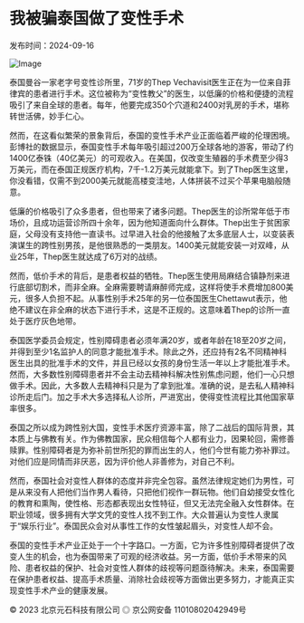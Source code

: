 # 我被骗泰国做了变性手术

发布时间：2024-09-16

![Image](https://wy-static.wenxiaobai.com/aigc-online/delogo_17f352a5-0976-d53f-5200-11ac4097db87.webp?ratioWH=0.67112299465241&type=opt)

泰国曼谷一家老字号变性诊所里，71岁的Thep Vechavisit医生正在为一位来自菲律宾的患者进行手术。这位被称为“变性教父”的医生，以低廉的价格和便捷的流程吸引了来自全球的患者。每年，他要完成350个穴道和2400对乳房的手术，堪称转世活佛，妙手仁心。

然而，在这看似繁荣的景象背后，泰国的变性手术产业正面临着严峻的伦理困境。彭博社的数据显示，泰国变性手术每年吸引超过200万全球各地的游客，带动了约1400亿泰铢（40亿美元）的可观收入。在美国，仅改变生殖器的手术费至少得3万美元，而在泰国正规医疗机构，7千-1.2万美元就能拿下。到了Thep医生这里，你没看错，仅需不到2000美元就能高楼变洼地，人体拼装不过买个苹果电脑般随意。

低廉的价格吸引了众多患者，但也带来了诸多问题。Thep医生的诊所常年低于市场价，且成功运营诊所四十余年，因为他知道面向什么群体。Thep出生于贫困家庭，父母没有支持他一直读书。过早进入社会的他接触了太多底层人士，以变装表演谋生的跨性别男孩，是他很熟悉的一类朋友。1400美元就能安装一对双峰，从业25年，Thep医生就达成了6万对的战绩。

然而，低价手术的背后，是患者权益的牺牲。Thep医生使用局麻结合镇静剂来进行底部切割术，而非全麻。全麻需要聘请麻醉师完成，这样将使手术费增加800美元，很多人负担不起。从事性别手术25年的另一位泰国医生Chettawut表示，他绝不建议在非全麻的状态下进行手术，这是不正规的。这意味着Thep的诊所一直处于医疗灰色地带。

泰国医学委员会规定，性别障碍患者必须年满20岁，或者年龄在18至20岁之间，并得到至少1名监护人的同意才能批准手术。除此之外，还应持有2名不同精神科医生出具的批准手术的文件，并且已经以女孩的身份生活一年以上才能批准手术。然而，大多数性别障碍患者并不会主动去精神科解决性别焦虑问题，他们一心只想做手术。因此，大多数人去精神科只是为了拿到批准。准确的说，是去私人精神科诊所走后门。加之手术大多选择私人诊所，严进宽出，使得变性流程比其他国家草率很多。

泰国之所以成为跨性别大国，变性手术医疗资源丰富，除了二战后的国际背景，其本质上与佛教有关。作为佛教国家，民众相信每个人都有业力，因果轮回，需修善赎罪。性别障碍者是为弥补前世所犯的罪而出生的人，他们今世有能力弥补罪过。对他们应是同情而非厌恶，因为评价他人非善修为，对自己不利。

然而，泰国社会对变性人群体的态度并非完全包容。虽然法律规定她们为男性，可是从来没有人把他们当作男人看待，只把他们视作一群玩物。他们自幼接受女性化的教育和熏陶，使性格、形态都表现出女性特征，但又无法完全融入女性群体。在职业领域，很多拥有大学文凭的变性人找不到工作。大众普遍认为变性人隶属于“娱乐行业”。泰国民众会对从事性工作的女性皱起眉头，对变性人却不会。

泰国的变性手术产业正处于一个十字路口。一方面，它为许多性别障碍者提供了改变人生的机会，也为泰国带来了可观的经济收益。另一方面，低价手术带来的风险、患者权益的保护、社会对变性人群体的歧视等问题亟待解决。未来，泰国需要在保护患者权益、提高手术质量、消除社会歧视等方面做出更多努力，才能真正实现变性手术产业的健康发展。

© 2023 北京元石科技有限公司 ◎ 京公网安备 11010802042949号